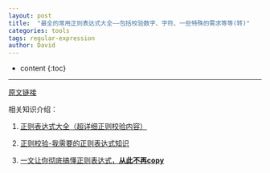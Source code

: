 ```yaml
---
layout: post
title:  "最全的常用正则表达式大全——包括校验数字、字符、一些特殊的需求等等(转)"
categories: tools
tags: regular-expression
author: David
---
```


* content
{:toc}

---

[原文链接](https://www.cnblogs.com/zxin/archive/2013/01/26/2877765.HTML)


相关知识介绍：

1. [正则表达式大全（超详细正则校验内容）](https://blog.csdn.net/weixin_45393094/article/details/111143369)

2. [正则校验-我需要的正则表达式知识](https://blog.csdn.net/baby_hua/article/details/105071660)

3. [一文让你彻底搞懂正则表达式，**从此不再copy**](https://segmentfault.com/a/1190000038306215)